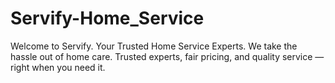 # Servify-Home_Service
Welcome to Servify. Your Trusted Home Service Experts. We take the hassle out of home care. Trusted experts, fair pricing, and quality service — right when you need it.
